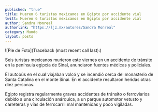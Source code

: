 ```yaml
---
published: "true"
title: Mueren 6 turistas mexicanos en Egipto por accidente vial
twitt: Mueren 6 turistas mexicanos en Egipto por accidente vial
author: Sandra Monreal
authorlink: "https://ljz.mx/autores/Sandra Monreal"
category: Mundo
layout: posts
---
```

![Pie de Foto](Traceback (most recent call last):)

Seis turistas mexicanos murieron este viernes en un accidente de tránsito
en la península egipcia de Sinaí, anunciaron fuentes médicas y policiales.

El autobús en el cual viajaban volcó y se incendió cerca del monasterio de
Santa Catalina en el monte Sinaí. En el accidente resultaron heridas otras
diez personas.

Egipto registra regularmente graves accidentes de tránsito o ferroviarios
debido a una circulación anárquica, a un parque automotor vetusto y
carreteras y vías de ferrocarril mal mantenidas y poco vigiladas.

